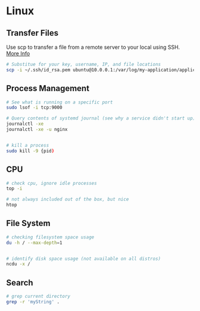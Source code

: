 # Linux

## Transfer Files
Use scp to transfer a file from a remote server to your local using SSH. 
[More Info](https://linuxize.com/post/how-to-use-scp-command-to-securely-transfer-files/)


```bash
# Substitue for your key, username, IP, and file locations
scp -i ~/.ssh/id_rsa.pem ubuntu@10.0.0.1:/var/log/my-application/application.log application.log
```


## Process Management
```bash
# See what is running on a specific port
sudo lsof -i tcp:9000

# Query contents of systemd journal (see why a service didn't start up) 
journalctl -xe
journalctl -xe -u nginx


# kill a process
sudo kill -9 {pid)
```


## CPU
```bash
# check cpu, ignore idle processes
top -i

# not always included out of the box, but nice
htop
```

## File System
```bash
# checking filesystem space usage
du -h / --max-depth=1


# identify disk space usage (not available on all distros)
ncdu -x /
```

## Search

```bash
# grep current directory
grep -r 'myString' .
```